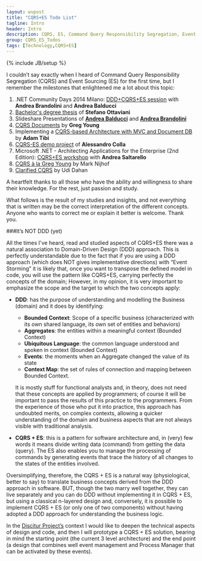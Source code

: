 ```yaml
---
layout: wvpost
title: "CQRS+ES Todo List"
tagline: Intro
header: Intro
description: CQRS, ES, Command Query Responsibility Segregation, Event Sourcing, Tech
group: CQRS_ES_Todos
tags: [Technology,CQRS+ES]
---
```

{% include JB/setup %}

I couldn’t say exactly when I heard of Command Query Responsibility Segregation (CQRS) and Event Sourcing (ES) for the first time, but I remember the milestones that enlightened me a lot about this topic:


1.    .NET Community Days 2014 Milano: <a href="http://www.communitydays.it/events/2014/vs05/" target="_blank">DDD+CQRS+ES session</a> with **Andrea Brandolini** and **Andrea Balducci**
2.    <a href="https://play.google.com/store/books/details/Stefano_Ottaviani_Gestire_la_complessit%C3%A0_del_softw?id=-DECAwAAQBAJ" target="_blank">Bachelor's degree thesis</a> of **Stefano Ottaviani**
3.    Slideshare Presentations of **<a href="http://www.slideshare.net/andreabalducci/alam-aeki-guida-illustrata-alla-modellazione-di-un-dominio-con-event-sourcing-event-storming" target="_blank">Andrea Balducci</a>** and **<a href="http://www.slideshare.net/ziobrando?utm_campaign=profiletracking&utm_medium=sssite&utm_source=ssslideview" target="_blank">Andrea Brandolini</a>**
4.    <a href="http://cqrs.files.wordpress.com/2010/11/cqrs_documents.pdf">CQRS Documents</a> by **Greg Young**
5.    Implementing a <a href="http://www.adamtibi.net/06-2013/implementing-a-cqrs-based-architecture-with-mvc-and-document-db" target="_blank">CQRS-based Architecture with MVC and Document DB</a> by **Adam Tibi**
6.    <a href="https://github.com/Iridio/CQRS-ES_MembershipProvider" target="_blank">CQRS-ES demo project</a> of **Alessandro Colla**
7.    Microsoft .NET - Architecting Applications for the Enterprise (2nd Edition): <a href="https://naa4e.codeplex.com/" target="_blank">CQRS+ES workshop</a> with **Andrea Saltarello**
8.    <a href="http://cre8ivethought.com/blog/2009/11/12/cqrs--la-greg-young" target="_blank">CQRS à la Greg Young</a> by Mark Nijhof
9.    <a href="http://www.udidahan.com/2009/12/09/clarified-cqrs/" target="_blank">Clarified CQRS</a> by Udi Dahan

A heartfelt thanks to all those who have the ability and willingness to share their knowledge. For the rest, just passion and study.

What follows is the result of my studies and insights, and not everything that is written may be the correct interpretation of the different concepts. Anyone who wants to correct me or explain it better is welcome. 
Thank you. 

###It’s NOT DDD (yet)

All the times I've heard, read and studied aspects of CQRS+ES there was a natural association to Domain-Driven Design (DDD) approach. 
This is perfectly understandable due to the fact that if you are using a DDD approach (which does NOT gives implementative directions) 
with “Event Storming” it is likely that, once you want to transpose the defined model in code, you will use the pattern like CQRS+ES, 
carrying perfectly the concepts of the domain; However, in my opinion, it is very important to emphasize the scope and the target to which 
the two concepts apply: 

- **DDD**: has the purpose of understanding and modelling the Business (domain) and it does by identifying: 
  - **Bounded Context**: Scope of a specific business (characterized with its own shared language, its own set of entities and behaviors)
  - **Aggregates**: the entities within a meaningful context (Bounded Context) 
  -	**Ubiquitous Language**: the common language understood and spoken in context (Bounded Context) 
  -	**Events**: the moments when an Aggregate changed the value of its state 
  -	**Context Map**: the set of rules of connection and mapping between Bounded Context.
  
  It is mostly stuff for functional analysts and, in theory, does not need that these concepts are applied by programmers; of course it will be important to pass the results of this practice to the programmers. From the experience of those who put it into practice, this approach has undoubted merits, on complex contexts, allowing a quicker understanding of the domain and business aspects that are not always visible with traditional analysis.

  
- **CQRS + ES**: this is a pattern for software architecture and, in (very) few words it means divide writing data (command) from getting the data (query). The ES also enables you to manage the processing of commands by generating events that trace the history of all changes to the states of the entities involved.   

Oversimplifying, therefore, the CQRS + ES is a natural way (physiological, better to say) to translate business concepts derived from the DDD approach in software. BUT, though the two marry well together, they can live separately and you can do DDD without implementing it in CQRS + ES, but using a classical n-layered design and, conversely, it is possible to implement CQRS + ES (or only one of two components) without having adopted a DDD approach for understanding the business logic. 

In the <a href="/Discitur.html">Discitur Project’s</a> context I would like to deepen the technical aspects of design and code, and then I will prototype a CQRS + ES solution, bearing in mind the starting point (the current 3 level architecture) and the end point (a design that combines well event management and Process Manager that can be activated by these events).
